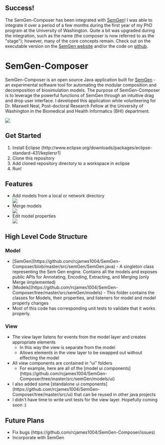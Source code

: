 ## Success!

The SemGen-Composer has been integrated with [SemGen](http://sbp.bhi.washington.edu/projects/semgen)! I was able to integrate it over a period of a few months during the first year of my PhD program at the University of Washington. Quite a bit was upgraded during the integration, such as the name (the composer is now referred to as the "stage"); however, many of the core concepts remain. Check out on the executable version on the [SemGen website](http://sbp.bhi.washington.edu/projects/semgen) and/or the code on [github](https://github.com/thompsct/SemGen/tree/master/cfg/stage).

# SemGen-Composer

SemGen-Composer is an open source Java application built for [SemGen](http://sbp.bhi.washington.edu/projects/semgen) - an experimental software tool for automating the modular composition and decomposition of biosimulation models. The purpose of SemGen-Composer is to leverage the powerful functions of SemGen through an intuitive drag and drop user interface. I developed this application while volunteering for Dr. Maxwell Neal, Post-doctoral Research Fellow at the University of Washington in the Biomedical and Health Informatics (BHI) department.

<img src="https://github.com/rcjames1004/SemGen-Composer/raw/master/readme%20resources/model%20flyout.png">

## Get Started
<ol>
  <li>Install Eclipse (http://www.eclipse.org/downloads/packages/eclipse-standard-431/keplersr1)</li>
  <li>Clone this repository</li>
  <li>Add cloned repository directory to a workspace in eclipse</li>
  <li>Run!</li>
</ol>

## Features
<ul>
  <li>Add models from a local or network directory</li>
  <img src="https://github.com/rcjames1004/SemGen-Composer/raw/master/readme%20resources/models.png" />
  <br>

  <li>Merge models</li>
  <img src="https://github.com/rcjames1004/SemGen-Composer/raw/master/readme%20resources/merged%20models.png" />
  <br>
  
  <li>Edit model properties</li>
  <img src="https://github.com/rcjames1004/SemGen-Composer/raw/master/readme%20resources/property%20mappings%20panel.png" />
</ul>

## High Level Code Structure

### Model
<ul>
  <li>[SemGen](https://github.com/rcjames1004/SemGen-Composer/blob/master/src/semGen/SemGen.java) - A singleton class representing the Sem Gen engine. Contains all the models and exposes public APIs for Annotating, Encoding, Extracting, and Merging (only Merge iimplemented)</li>
  <li>[Models](https://github.com/rcjames1004/SemGen-Composer/tree/master/src/semGen/models) - This folder contains the classes for Models, their properties, and listeners for model and model property changes</li>
  <li>Most of this code has corresponding unit tests to validate that it works properly.</li>
</ul>

### View
<ul>
  <li>
    The view layer listens for events from the model layer and creates appropriate elements
    <ul>
      <li>In this way the view is separate from the model</li>
      <li>Allows elements in the view layer to be swapped out without effecting the model</li>
    </ul>
  </li>
  <li>
    All view components are contained in “ui” folders
    <ul>
      <li>For example, here are all of the [model ui components](https://github.com/rcjames1004/SemGen-Composer/tree/master/src/semGen/models/ui)</li>
    </ul>
  </li>
  <li>I also added some [standalone ui components](https://github.com/rcjames1004/SemGen-Composer/tree/master/src/ui) that can be reused in other java projects</li>
  <li>I didn't have time to write unit tests for the view layer. Hopefully coming soon :)</li>
</ul>


## Future Plans
<ul>
  <li>Fix bugs (https://github.com/rcjames1004/SemGen-Composer/issues)</li>
  <li>Incorporate with SemGen</li>
</ul>
